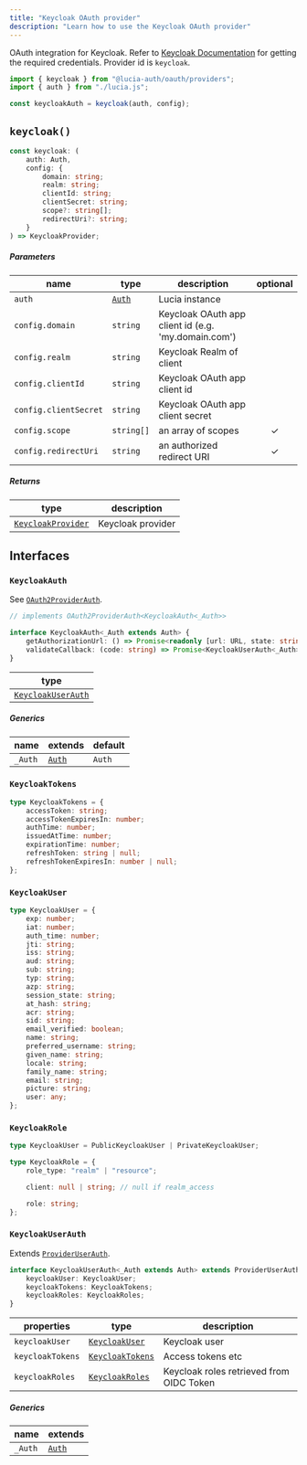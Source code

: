 ```yaml
---
title: "Keycloak OAuth provider"
description: "Learn how to use the Keycloak OAuth provider"
---
```


OAuth integration for Keycloak. Refer to [Keycloak Documentation](https://www.keycloak.org/docs/latest/authorization_services/index.html) for getting the required credentials. Provider id is `keycloak`.

```ts
import { keycloak } from "@lucia-auth/oauth/providers";
import { auth } from "./lucia.js";

const keycloakAuth = keycloak(auth, config);
```

## `keycloak()`

```ts
const keycloak: (
	auth: Auth,
	config: {
		domain: string;
		realm: string;
		clientId: string;
		clientSecret: string;
		scope?: string[];
		redirectUri?: string;
	}
) => KeycloakProvider;
```

##### Parameters

| name                  | type                                       | description                                         | optional |
| --------------------- | ------------------------------------------ | --------------------------------------------------- | :------: |
| `auth`                | [`Auth`](/reference/lucia/interfaces/auth) | Lucia instance                                      |          |
| `config.domain`       | `string`                                   | Keycloak OAuth app client id (e.g. 'my.domain.com') |          |
| `config.realm`        | `string`                                   | Keycloak Realm of client                            |          |
| `config.clientId`     | `string`                                   | Keycloak OAuth app client id                        |          |
| `config.clientSecret` | `string`                                   | Keycloak OAuth app client secret                    |          |
| `config.scope`        | `string[]`                                 | an array of scopes                                  |    ✓     |
| `config.redirectUri`  | `string`                                   | an authorized redirect URI                          |    ✓     |

##### Returns

| type                                    | description       |
| --------------------------------------- | ----------------- |
| [`KeycloakProvider`](#keycloakprovider) | Keycloak provider |

## Interfaces

### `KeycloakAuth`

See [`OAuth2ProviderAuth`](/reference/oauth/interfaces/oauth2providerauth).

```ts
// implements OAuth2ProviderAuth<KeycloakAuth<_Auth>>

interface KeycloakAuth<_Auth extends Auth> {
	getAuthorizationUrl: () => Promise<readonly [url: URL, state: string]>;
	validateCallback: (code: string) => Promise<KeycloakUserAuth<_Auth>>;
}
```

| type                                    |
| --------------------------------------- |
| [`KeycloakUserAuth`](#keycloakuserauth) |

##### Generics

| name    | extends                                    | default |
| ------- | ------------------------------------------ | ------- |
| `_Auth` | [`Auth`](/reference/lucia/interfaces/auth) | `Auth`  |

### `KeycloakTokens`

```ts
type KeycloakTokens = {
	accessToken: string;
	accessTokenExpiresIn: number;
	authTime: number;
	issuedAtTime: number;
	expirationTime: number;
	refreshToken: string | null;
	refreshTokenExpiresIn: number | null;
};
```

### `KeycloakUser`

```ts
type KeycloakUser = {
	exp: number;
	iat: number;
	auth_time: number;
	jti: string;
	iss: string;
	aud: string;
	sub: string;
	typ: string;
	azp: string;
	session_state: string;
	at_hash: string;
	acr: string;
	sid: string;
	email_verified: boolean;
	name: string;
	preferred_username: string;
	given_name: string;
	locale: string;
	family_name: string;
	email: string;
	picture: string;
	user: any;
};
```

### `KeycloakRole`

```ts
type KeycloakUser = PublicKeycloakUser | PrivateKeycloakUser;

type KeycloakRole = {
	role_type: "realm" | "resource";

	client: null | string; // null if realm_access

	role: string;
};
```

### `KeycloakUserAuth`

Extends [`ProviderUserAuth`](/reference/oauth/interfaces/provideruserauth).

```ts
interface KeycloakUserAuth<_Auth extends Auth> extends ProviderUserAuth<_Auth> {
	keycloakUser: KeycloakUser;
	keycloakTokens: KeycloakTokens;
	keycloakRoles: KeycloakRoles;
}
```

| properties       | type                                | description                              |
| ---------------- | ----------------------------------- | ---------------------------------------- |
| `keycloakUser`   | [`KeycloakUser`](#keycloakuser)     | Keycloak user                            |
| `keycloakTokens` | [`KeycloakTokens`](#keycloaktokens) | Access tokens etc                        |
| `keycloakRoles`  | [`KeycloakRoles`](#keycloakroles)   | Keycloak roles retrieved from OIDC Token |

##### Generics

| name    | extends                                    |
| ------- | ------------------------------------------ |
| `_Auth` | [`Auth`](/reference/lucia/interfaces/auth) |

